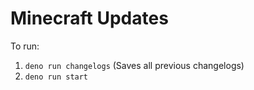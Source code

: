 # Minecraft Updates

To run:
1. `deno run changelogs` (Saves all previous changelogs)
2. `deno run start`